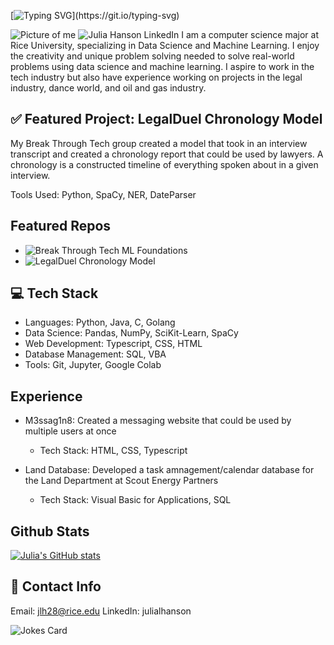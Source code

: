 [![Typing SVG](https://readme-typing-svg.demolab.com/?lines=Hi,+I'm+Julia!)](https://git.io/typing-svg)
<!--
**julialhanson/julialhanson** is a ✨ _special_ ✨ repository because its `README.md` (this file) appears on your GitHub profile.

Here are some ideas to get you started:

- 🔭 I’m currently working on ...
- 🌱 I’m currently learning ...
- 👯 I’m looking to collaborate on ...
- 🤔 I’m looking for help with ...
- 💬 Ask me about ...
- 📫 How to reach me: ...
- 😄 Pronouns: ...
- ⚡ Fun fact: ...
-->
![Picture of me](file:///Users/juliahanson/Desktop/Screenshot%202024-12-15%20at%2012.05.58%E2%80%AFPM.png)
![Julia Hanson LinkedIn](https://www.google.com/imgres?q=julia%20hanson%20oracle&imgurl=https%3A%2F%2Fmedia.licdn.com%2Fdms%2Fimage%2Fv2%2FD5603AQFlXkB8eHz_Qw%2Fprofile-displayphoto-shrink_200_200%2Fprofile-displayphoto-shrink_200_200%2F0%2F1730576500906%3Fe%3D2147483647%26v%3Dbeta%26t%3Dh2SDoGCnSUlYP-HtdbuAhknoH2C59YxTDQ6IIfiAXuY&imgrefurl=https%3A%2F%2Fwww.linkedin.com%2Fin%2Fjulialhanson&docid=4_PxQ8hfLyj0xM&tbnid=MIF6LRmDxF-WcM&vet=12ahUKEwjsmv6Ur6qKAxUHHNAFHYBqAKYQM3oECBUQAA..i&w=200&h=200&hcb=2&ved=2ahUKEwjsmv6Ur6qKAxUHHNAFHYBqAKYQM3oECBUQAA)
I am a computer science major at Rice University, specializing in Data Science and Machine Learning. I enjoy the creativity and unique problem solving needed to solve real-world problems using data science and machine learning. I aspire to work in the tech industry but also have experience working on projects in the legal industry, dance world, and oil and gas industry.

## ✅ Featured Project: LegalDuel Chronology Model

My Break Through Tech group created a model that took in an interview transcript and created a chronology report that could be used by lawyers. A chronology is a constructed timeline of everything spoken about in a given interview. 

Tools Used: Python, SpaCy, NER, DateParser

## Featured Repos
- ![Break Through Tech ML Foundations](https://github.com/julialhanson/BTTAI-Work)
- ![LegalDuel Chronology Model](https://github.com/heirynhr/legalduel-1a)

## 💻 Tech Stack
- Languages: Python, Java, C, Golang
- Data Science: Pandas, NumPy, SciKit-Learn, SpaCy
- Web Development: Typescript, CSS, HTML
- Database Management: SQL, VBA
- Tools: Git, Jupyter, Google Colab

## Experience
- M3ssag1n8: Created a messaging website that could be used by multiple users at once
  - Tech Stack: HTML, CSS, Typescript

- Land Database: Developed a task amnagement/calendar database for the Land Department at Scout Energy Partners
  - Tech Stack: Visual Basic for Applications, SQL
 
## Github Stats
[![Julia's GitHub stats](https://github-readme-stats.vercel.app/api?username=julialhanson)](https://github.com/julialhanson/github-readme-stats)

## 📩 Contact Info
Email: jlh28@rice.edu
LinkedIn: julialhanson

<!-- Markdown -->

![Jokes Card](https://readme-jokes.vercel.app/api)
